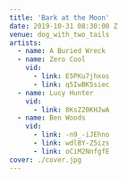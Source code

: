 ```yaml
---
title: 'Bark at the Moon'
date: 2019-10-31 08:30:00 Z
venue: dog_with_two_tails
artists:
  - name: A Buried Wreck
  - name: Zero Cool
    vid:
      - link: E5PKu7jhxos
      - link: q5IwBK5siec
  - name: Lucy Hunter
    vid:
      - link: 8KsZ20KHJwA
  - name: Ben Woods
    vid:
      - link: -n9_-iJEhno
      - link: wdlBY-Z5izs
      - link: oCiM2NnfgfE
cover: ./cover.jpg
---
```

